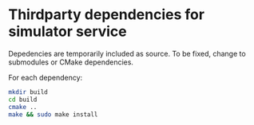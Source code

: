 Thirdparty dependencies for simulator service
=============================================

Depedencies are temporarily included as source. To be fixed, change to submodules or CMake dependencies.


For each dependency:

~~~bash
mkdir build
cd build
cmake ..
make && sudo make install
~~~
